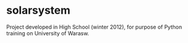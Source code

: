 # solarsystem
Project developed in High School (winter 2012), for purpose of Python training on University of Warasw.


